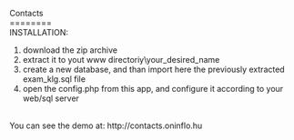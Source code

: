 Contacts<br />
========<br />
INSTALLATION:<br />
1) download the zip archive<br />
2) extract it to yout www directoriy\your_desired_name<br />
3) create a new database, and than import here the previously extracted exam_klg.sql file<br />
4) open the config.php from this app, and configure it according to your web/sql server<br />
<br />
You can see the demo at: http://contacts.oninflo.hu
